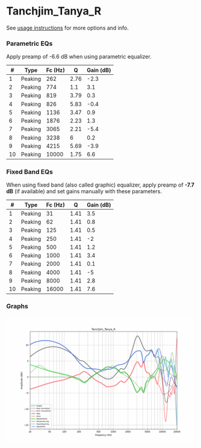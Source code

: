 # Tanchjim_Tanya_R
See [usage instructions](https://github.com/jaakkopasanen/AutoEq#usage) for more options and info.

### Parametric EQs
Apply preamp of -6.6 dB when using parametric equalizer.

|   # | Type    |   Fc (Hz) |    Q |   Gain (dB) |
|-----|---------|-----------|------|-------------|
|   1 | Peaking |       262 | 2.76 |        -2.3 |
|   2 | Peaking |       774 | 1.1  |         3.1 |
|   3 | Peaking |       819 | 3.79 |         0.3 |
|   4 | Peaking |       826 | 5.83 |        -0.4 |
|   5 | Peaking |      1136 | 3.47 |         0.9 |
|   6 | Peaking |      1876 | 2.23 |         1.3 |
|   7 | Peaking |      3065 | 2.21 |        -5.4 |
|   8 | Peaking |      3238 | 6    |         0.2 |
|   9 | Peaking |      4215 | 5.69 |        -3.9 |
|  10 | Peaking |     10000 | 1.75 |         6.6 |

### Fixed Band EQs
When using fixed band (also called graphic) equalizer, apply preamp of **-7.7 dB** (if available) and set gains manually with these parameters.

|   # | Type    |   Fc (Hz) |    Q |   Gain (dB) |
|-----|---------|-----------|------|-------------|
|   1 | Peaking |        31 | 1.41 |         3.5 |
|   2 | Peaking |        62 | 1.41 |         0.8 |
|   3 | Peaking |       125 | 1.41 |         0.5 |
|   4 | Peaking |       250 | 1.41 |        -2   |
|   5 | Peaking |       500 | 1.41 |         1.2 |
|   6 | Peaking |      1000 | 1.41 |         3.4 |
|   7 | Peaking |      2000 | 1.41 |         0.1 |
|   8 | Peaking |      4000 | 1.41 |        -5   |
|   9 | Peaking |      8000 | 1.41 |         2.8 |
|  10 | Peaking |     16000 | 1.41 |         7.6 |

### Graphs
![](./Tanchjim_Tanya_R.png)
